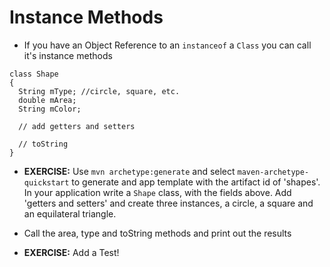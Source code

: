 # Instance Methods

* If you have an Object Reference to an ``instanceof`` a ``Class`` you can call it's instance methods

```
class Shape
{
  String mType; //circle, square, etc.
  double mArea;
  String mColor;

  // add getters and setters

  // toString
}
```

* __EXERCISE:__ Use ``mvn archetype:generate`` and select ``maven-archetype-quickstart`` to generate and app template with the artifact id of 'shapes'. In your application write a ``Shape`` class, with the fields above. Add 'getters and setters' and create three instances, a circle, a square and an equilateral triangle.
* Call the area, type and toString methods and print out the results

* __EXERCISE:__ Add a Test!
